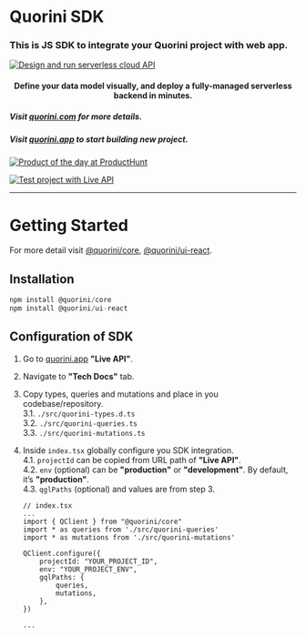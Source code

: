 # Quorini SDK
<h3>This is JS SDK to integrate your Quorini project with web app.</h3>

[![Design and run serverless cloud API](https://github.com/user-attachments/assets/d446a409-e5e9-47d1-aeaf-169f24ec5eec)](https://quorini.com/)
<h4 align="center">Define your data model visually, and deploy a fully-managed serverless backend in minutes.</h4>

<h5>Visit <a href="quorini.com">quorini.com</a> for more details.</h5>
<h5>Visit <a href="quorini.com">quorini.app</a> to start building new project.</h5>

[![Product of the day at ProductHunt](https://github.com/user-attachments/assets/1c07c569-ba3d-46fe-adb7-c8133a339409)](https://www.producthunt.com/products/quorini#quorini)

[![Test project with Live API](https://cdn.prod.website-files.com/669c3258841cd988fbcc2ed2/67281d081ffa915bbb7370d8_mutationcreate2-ezgif.com-video-to-gif-converter.gif)](https://quorini.app/)

---

# Getting Started

For more detail visit [@quorini/core](https://www.npmjs.com/package/@quorini/core), [@quorini/ui-react](https://www.npmjs.com/package/@quorini/ui-react).

## Installation

```ts
npm install @quorini/core
npm install @quorini/ui-react
```

## Configuration of SDK

1. Go to [quorini.app](http://quorini.app) **"Live API"**.
2. Navigate to **"Tech Docs"** tab.
3. Copy types, queries and mutations and place in you codebase/repository.\
  3.1. `./src/quorini-types.d.ts`\
  3.2. `./src/quorini-queries.ts`\
  3.3. `./src/quorini-mutations.ts`
4. Inside `index.tsx` globally configure you SDK integration.\
  4.1. `projectId` can be copied from URL path of **"Live API"**.\
  4.2. `env` (optional) can be **"production"** or **"development"**. By default, it’s **"production"**.\
  4.3. `qglPaths` (optional) and values are from step 3.

    ```tsx
    // index.tsx
    ...
    import { QClient } from "@quorini/core"
    import * as queries from './src/quorini-queries'
    import * as mutations from './src/quorini-mutations'

    QClient.configure({
        projectId: "YOUR_PROJECT_ID",
        env: "YOUR_PROJECT_ENV",
        gqlPaths: {
            queries,
            mutations,
        },
    })

    ...
    ```